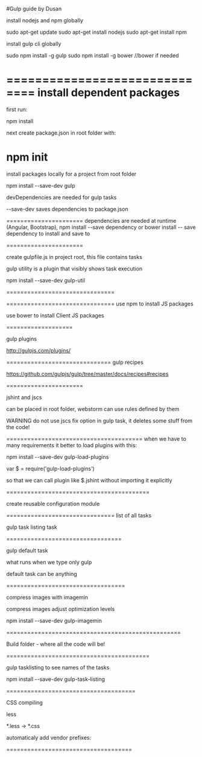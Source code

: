 

#Gulp guide by Dusan

install nodejs and npm globally

sudo apt-get update
sudo apt-get install nodejs
sudo apt-get install npm

install gulp cli globally

sudo npm install -g gulp
sudo npm install -g bower //bower if needed

==============================
install dependent packages
===============================
first run:

npm install

next create package.json in root folder with:

npm init
==========================
install packages locally for a project from root folder

npm install --save-dev gulp

devDependencies are needed for gulp tasks

--save-dev saves dependencies to package.json

======================
dependencies are needed at runtime (Angular, Bootstrap), npm install --save dependency
or bower install -- save dependency to install and save to

======================

create gulpfile.js in project root, this file contains tasks

gulp utility is a plugin that visibly shows task execution

npm install --save-dev gulp-util

===============================

===============================
use npm to install JS packages

use bower to install Client JS packages

===================

gulp plugins

http://gulpjs.com/plugins/

==============================
gulp recipes

https://github.com/gulpjs/gulp/tree/master/docs/recipes#recipes

======================

jshint and jscs

can be placed in root folder, webstorm can use rules defined by them

WARNING do not use jscs fix option in gulp task, it deletes some stuff from the code!

=======================================
when we have to many requirements it better to load plugins with this:

npm install --save-dev gulp-load-plugins

var $ = require('gulp-load-plugins')

so that we can call plugin like $.jshint without importing it explicitly

=========================================

create reusable configuration module


===============================
list of all tasks

gulp task listing task

=================================

gulp default task

what runs when we type only gulp 

default task can be anything

==================================

compress images with imagemin

compress images
adjust optimization levels

npm install --save-dev gulp-imagemin

==================================================

Build folder - where all the code will be!

=========================================

gulp tasklisting to see names of the tasks

npm install --save-dev gulp-task-listing

=====================================

CSS compiling

less 

*.less -> *.css

automaticaly add vendor prefixes:

====================================
